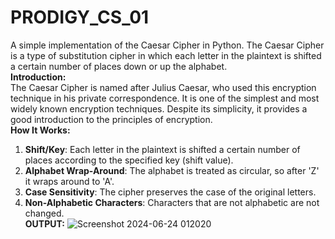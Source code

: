 # PRODIGY_CS_01
A simple implementation of the Caesar Cipher in Python. The Caesar Cipher is a type of substitution cipher in which each letter in the plaintext is shifted a certain number of places down or up the alphabet.                                                                                                                             
**Introduction:**                                                                                                                                                                                                      
    The Caesar Cipher is named after Julius Caesar, who used this encryption technique in his private correspondence. It is one of the simplest and most widely known encryption techniques. Despite its simplicity, it provides a good introduction to the principles of encryption.                                                       
**How It Works:**                                                                                                                                                     
1. **Shift/Key**: Each letter in the plaintext is shifted a certain number of places according to the specified key (shift value).                                    
2. **Alphabet Wrap-Around**: The alphabet is treated as circular, so after 'Z' it wraps around to 'A'.                                                                
3. **Case Sensitivity**: The cipher preserves the case of the original letters.                                                                                       
4. **Non-Alphabetic Characters**: Characters that are not alphabetic are not changed.                                                                                                                                   
 **OUTPUT:**
    ![Screenshot 2024-06-24 012020](https://github.com/aPriyavarshini/PRODIGY_CS_01/assets/146161676/53532428-a68c-4e4c-a137-6a090c698ad2)
